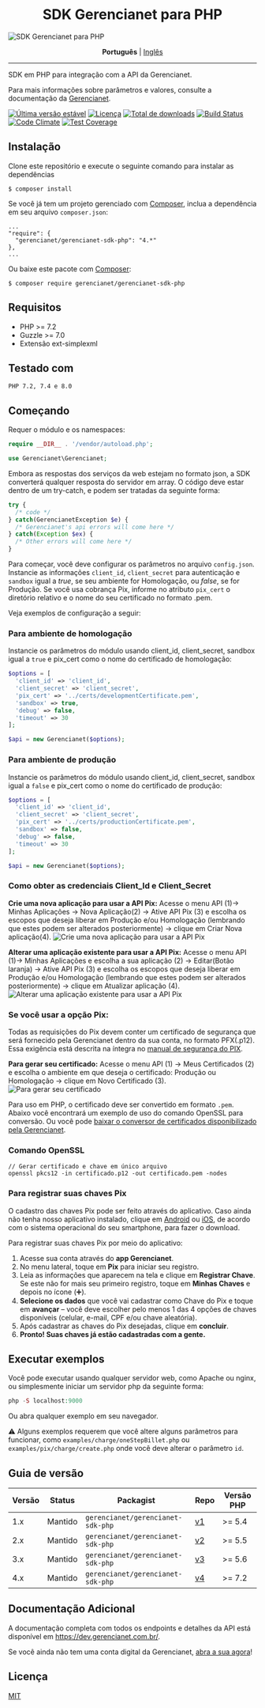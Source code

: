 <h1 align="center">SDK Gerencianet para PHP</h1>

![SDK Gerencianet para PHP](https://media-exp1.licdn.com/dms/image/C4D1BAQH9taNIaZyh_Q/company-background_10000/0/1603126623964?e=2159024400&v=beta&t=coQC_AK70vTYL3NdvbeIaeYts8nKumNHjvvIGCmq5XA)

<p align="center">
  <span><b>Português</b></span> |
  <a href="https://github.com/gerencianet/gn-api-sdk-php/blob/master/README-en.md">Inglês</a>
</p>

---

SDK em PHP para integração com a API da Gerencianet.

Para mais informações sobre parâmetros e valores, consulte a documentação da [Gerencianet](http://gerencianet.com.br).

[![Última versão estável](http://poser.pugx.org/gerencianet/gerencianet-sdk-php/v)](https://packagist.org/packages/gerencianet/gerencianet-sdk-php)
[![Licença](http://poser.pugx.org/gerencianet/gerencianet-sdk-php/license)](https://packagist.org/packages/gerencianet/gerencianet-sdk-php)
[![Total de downloads](http://poser.pugx.org/gerencianet/gerencianet-sdk-php/downloads)](https://packagist.org/packages/gerencianet/gerencianet-sdk-php)
[![Build Status](https://travis-ci.org/gerencianet/gn-api-sdk-php.svg)](https://travis-ci.org/gerencianet/gn-api-sdk-php)
[![Code Climate](https://codeclimate.com/github/gerencianet/gn-api-sdk-php/badges/gpa.svg)](https://codeclimate.com/github/gerencianet/gn-api-sdk-php)
[![Test Coverage](https://codeclimate.com/github/gerencianet/gn-api-sdk-php/badges/coverage.svg)](https://codeclimate.com/github/gerencianet/gn-api-sdk-php/coverage)

## Instalação
Clone este repositório e execute o seguinte comando para instalar as dependências
```
$ composer install
```

Se você já tem um projeto gerenciado com [Composer](https://getcomposer.org/), inclua a dependência em seu arquivo `composer.json`:
```
...
"require": {
  "gerencianet/gerencianet-sdk-php": "4.*"
},
...
```

Ou baixe este pacote com [Composer](https://getcomposer.org/):
```
$ composer require gerencianet/gerencianet-sdk-php
```

## Requisitos
* PHP >= 7.2
* Guzzle >= 7.0
* Extensão ext-simplexml

## Testado com
```
PHP 7.2, 7.4 e 8.0
```
## Começando
Requer o módulo e os namespaces:
```php
require __DIR__ . '/vendor/autoload.php';

use Gerencianet\Gerencianet;
```

Embora as respostas dos serviços da web estejam no formato json, a SDK converterá qualquer resposta do servidor em array. O código deve estar dentro de um try-catch, e podem ser tratadas da seguinte forma:

```php
try {
  /* code */
} catch(GerencianetException $e) {
  /* Gerencianet's api errors will come here */
} catch(Exception $ex) {
  /* Other errors will come here */
}
```

Para começar, você deve configurar os parâmetros no arquivo `config.json`. Instancie as informações `client_id`, `client_secret` para autenticação e `sandbox` igual a *true*, se seu ambiente for Homologação, ou *false*, se for Produção. Se você usa cobrança Pix, informe no atributo `pix_cert` o diretório relativo e o nome do seu certificado no formato .pem.

Veja exemplos de configuração a seguir:

### Para ambiente de homologação
Instancie os parâmetros do módulo usando client_id, client_secret, sandbox igual a `true` e pix_cert como o nome do certificado de homologação:
```php
$options = [
  'client_id' => 'client_id',
  'client_secret' => 'client_secret',
  'pix_cert' => '../certs/developmentCertificate.pem',
  'sandbox' => true,
  'debug' => false,
  'timeout' => 30
];

$api = new Gerencianet($options);
```

### Para ambiente de produção
Instancie os parâmetros do módulo usando client_id, client_secret, sandbox igual a `false` e pix_cert como o nome do certificado de produção:
```php
$options = [
  'client_id' => 'client_id',
  'client_secret' => 'client_secret',
  'pix_cert' => '../certs/productionCertificate.pem',
  'sandbox' => false,
  'debug' => false,
  'timeout' => 30
];

$api = new Gerencianet($options);
```

### Como obter as credenciais Client_Id e Client_Secret

**Crie uma nova aplicação para usar a API Pix:** Acesse o menu API (1)-> Minhas Aplicações -> Nova Aplicação(2) -> Ative API Pix (3) e escolha os escopos que deseja liberar em Produção e/ou Homologação (lembrando que estes podem ser alterados posteriormente) -> clique em Criar Nova aplicação(4).
![Crie uma nova aplicação para usar a API Pix](https://t-images.imgix.net/https%3A%2F%2Fapp-us-east-1.t-cdn.net%2F5fa37ea6b47fe9313cb4c9ca%2Fposts%2F603543ff4253cf5983339cf1%2F603543ff4253cf5983339cf1_88071.png?width=1240&w=1240&auto=format%2Ccompress&ixlib=js-2.3.1&s=2f24c7ea5674dbbea13773b3a0b1e95c)


**Alterar uma aplicação existente para usar a API Pix:** Acesse o menu API (1)-> Minhas Aplicações e escolha a sua aplicação (2) -> Editar(Botão laranja) -> Ative API Pix (3) e escolha os escopos que deseja liberar em Produção e/ou Homologação (lembrando que estes podem ser alterados posteriormente) -> clique em Atualizar aplicação (4).
![Alterar uma aplicação existente para usar a API Pix](https://app-us-east-1.t-cdn.net/5fa37ea6b47fe9313cb4c9ca/posts/603544082060b2e9b88bc717/603544082060b2e9b88bc717_22430.png)

### Se você usar a opção Pix:

Todas as requisições do Pix devem conter um certificado de segurança que será fornecido pela Gerencianet dentro da sua conta, no formato PFX(.p12). Essa exigência está descrita na íntegra no [manual de segurança do PIX](https://www.bcb.gov.br/estabilidadefinanceira/comunicacaodados).

**Para gerar seu certificado:** Acesse o menu API (1) -> Meus Certificados (2) e escolha o ambiente em que deseja o certificado: Produção ou Homologação -> clique em Novo Certificado (3).
![Para gerar seu certificado](https://app-us-east-1.t-cdn.net/5fa37ea6b47fe9313cb4c9ca/posts/603543f7d1778b2d725dea1e/603543f7d1778b2d725dea1e_85669.png)


Para uso em PHP, o certificado deve ser convertido em formato `.pem`.
Abaixo você encontrará um exemplo de uso do comando OpenSSL para conversão. Ou você pode [baixar o conversor de certificados disponibilizado pela Gerencianet](https://pix.gerencianet.com.br/ferramentas/conversorGerencianet.exe).

### Comando OpenSSL
```
// Gerar certificado e chave em único arquivo
openssl pkcs12 -in certificado.p12 -out certificado.pem -nodes
```

### Para registrar suas chaves Pix
O cadastro das chaves Pix pode ser feito através do aplicativo. Caso ainda não tenha nosso aplicativo instalado, clique em [Android](https://play.google.com/store/apps/details?id=br.com.gerencianet.app) ou [iOS](https://apps.apple.com/br/app/gerencianet/id1443363326), de acordo com o sistema operacional do seu smartphone, para fazer o download.

Para registrar suas chaves Pix por meio do aplicativo:
1. Acesse sua conta através do **app Gerencianet**.
2. No menu lateral, toque em **Pix** para iniciar seu registro.
3. Leia as informações que aparecem na tela e clique em **Registrar Chave**.
    Se este não for mais seu primeiro registro, toque em **Minhas Chaves** e depois no ícone (➕).
4. **Selecione os dados** que você vai cadastrar como Chave do Pix e toque em **avançar** – você deve escolher pelo menos 1 das 4 opções de chaves disponíveis (celular, e-mail, CPF e/ou chave aleatória).
5. Após cadastrar as chaves do Pix desejadas, clique em **concluir**.
6. **Pronto! Suas chaves já estão cadastradas com a gente.**


## Executar exemplos
Você pode executar usando qualquer servidor web, como Apache ou nginx, ou simplesmente iniciar um servidor php da seguinte forma:

```php
php -S localhost:9000
```

Ou abra qualquer exemplo em seu navegador.

:warning: Alguns exemplos requerem que você altere alguns parâmetros para funcionar, como `examples/charge/oneStepBillet.php` ou `examples/pix/charge/create.php` onde você deve alterar o parâmetro `id`.


## Guia de versão

| Versão | Status | Packagist | Repo | Versão PHP |
| --- | --- | --- | --- | --- |
| 1.x | Mantido | `gerencianet/gerencianet-sdk-php` | [v1](https://github.com/gerencianet/gn-api-sdk-php/tree/1.x) | \>= 5.4 |
| 2.x | Mantido | `gerencianet/gerencianet-sdk-php` | [v2](https://github.com/gerencianet/gn-api-sdk-php/tree/2.x) | \>= 5.5 |
| 3.x | Mantido | `gerencianet/gerencianet-sdk-php` | [v3](https://github.com/gerencianet/gn-api-sdk-php/tree/3.x) | \>= 5.6 |
| 4.x | Mantido | `gerencianet/gerencianet-sdk-php` | [v4](https://github.com/gerencianet/gn-api-sdk-php) | \>= 7.2 |

## Documentação Adicional

A documentação completa com todos os endpoints e detalhes da API está disponível em https://dev.gerencianet.com.br/.

Se você ainda não tem uma conta digital da Gerencianet, [abra a sua agora](https://sistema.gerencianet.com.br/)!

## Licença ##
[MIT](LICENSE)
